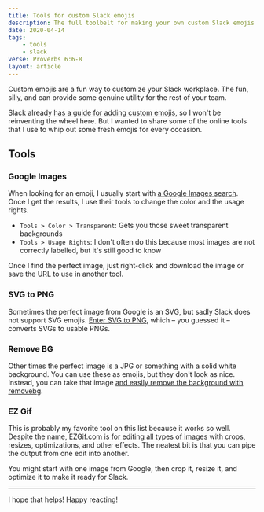 ```yaml
---
title: Tools for custom Slack emojis
description: The full toolbelt for making your own custom Slack emojis
date: 2020-04-14
tags:
    - tools
    - slack
verse: Proverbs 6:6-8
layout: article
---
```


Custom emojis are a fun way to customize your Slack workplace. The fun, silly, and can provide some genuine utility for the rest of your team.

Slack already [has a guide for adding custom emojis](https://slack.com/help/articles/206870177-Add-custom-emoji), so I won't be reinventing the wheel here. But I wanted to share some of the online tools that I use to whip out some fresh emojis for every occasion.

## Tools

### Google Images

When looking for an emoji, I usually start with [a Google Images search](https://images.google.com/). Once I get the results, I use their tools to change the color and the usage rights.

- `Tools > Color > Transparent`: Gets you those sweet transparent backgrounds
- `Tools > Usage Rights`: I don't often do this because most images are not correctly labelled, but it's still good to know

Once I find the perfect image, just right-click and download the image or save the URL to use in another tool.

### SVG to PNG

Sometimes the perfect image from Google is an SVG, but sadly Slack does not support SVG emojis. [Enter SVG to PNG](https://svgtopng.com), which – you guessed it – converts SVGs to usable PNGs. 

### Remove BG

Other times the perfect image is a JPG or something with a solid white background. You can use these as emojis, but they don't look as nice. Instead, you can take that image [and easily remove the background with removebg](https://www.remove.bg).

### EZ Gif

This is probably my favorite tool on this list because it works so well. Despite the name, [EZGif.com is for editing all types of images](https://ezgif.com/) with crops, resizes, optimizations, and other effects. The neatest bit is that you can pipe the output from one edit into another.

You might start with one image from Google, then crop it, resize it, and optimize it to make it ready for Slack.

---

I hope that helps! Happy reacting!